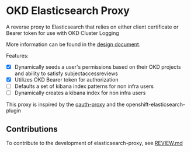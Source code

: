 OKD Elasticsearch Proxy
=====================

A reverse proxy to Elasticsearch that relies on either client certificate or Bearer token for use with OKD Cluster Logging

More information can be found in the [design document](https://github.com/openshift/enhancements/blob/master/enhancements/cluster-logging/cluster-logging-elasticsearch-proxy.md).


Features:

- [x] Dynamically seeds a user's permissions based on their OKD projects and ability to satisfy subjectaccessreviews
- [x] Utilizes OKD Bearer token for authorization
- [ ] Defaults a set of kibana index patterns for non infra users
- [ ] Dynamically creates a kibana index for non infra users

This proxy is inspired by the [oauth-proxy](https://raw.githubusercontent.com/openshift/oauth-proxy) and the openshift-elasticsearch-plugin

## Contributions

To contribute to the development of elasticsearch-proxy, see  [REVIEW.md](./REVIEW.md)
